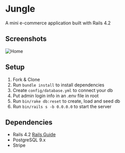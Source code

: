 # Jungle

A mini e-commerce application built with Rails 4.2

## Screenshots
![Home](/public/uploads/screenshots/home)
## Setup

1. Fork & Clone
2. Run `bundle install` to install dependencies
3. Create `config/database.yml` to connect your db
4. Put admin login info in an .env file in root
5. Run `bin/rake db:reset` to create, load and seed db
6. Run `bin/rails s -b 0.0.0.0` to start the server

## Dependencies

* Rails 4.2 [Rails Guide](http://guides.rubyonrails.org/v4.2/)
* PostgreSQL 9.x
* Stripe
